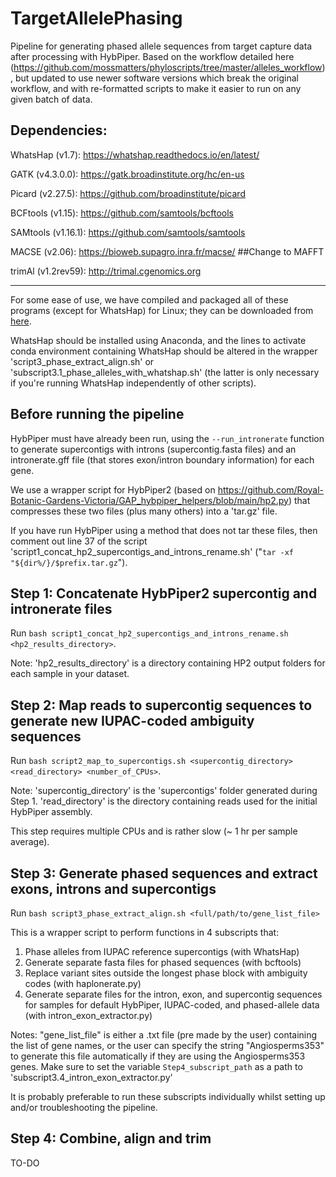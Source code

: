 # TargetAllelePhasing
Pipeline for generating phased allele sequences from target capture data after processing with HybPiper.
Based on the workflow detailed here (https://github.com/mossmatters/phyloscripts/tree/master/alleles_workflow), but updated to use newer software versions which break the original workflow, and with re-formatted scripts to make it easier to run on any given batch of data.

## Dependencies:
WhatsHap (v1.7): https://whatshap.readthedocs.io/en/latest/

GATK (v4.3.0.0): https://gatk.broadinstitute.org/hc/en-us

Picard (v2.27.5): https://github.com/broadinstitute/picard

BCFtools (v1.15): https://github.com/samtools/bcftools

SAMtools (v1.16.1): https://github.com/samtools/samtools

MACSE (v2.06): https://bioweb.supagro.inra.fr/macse/ ##Change to MAFFT

trimAl (v1.2rev59): http://trimal.cgenomics.org

----------------------------------------------------
For some ease of use, we have compiled and packaged all of these programs (except for WhatsHap) for Linux; they can be downloaded from [here](https://melbourne.figshare.com/account/projects/165949/articles/22715506).

WhatsHap should be installed using Anaconda, and the lines to activate conda environment containing WhatsHap should be altered in the wrapper 'script3_phase_extract_align.sh' or 'subscript3.1_phase_alleles_with_whatshap.sh' (the latter is only necessary if you're running WhatsHap independently of other scripts).

## Before running the pipeline
HybPiper must have already been run, using the `--run_intronerate` function to generate supercontigs with introns (supercontig.fasta files) and an intronerate.gff file (that stores exon/intron boundary information) for each gene.

We use a wrapper script for HybPiper2 (based on https://github.com/Royal-Botanic-Gardens-Victoria/GAP_hybpiper_helpers/blob/main/hp2.py) that compresses these two files (plus many others) into a 'tar.gz' file.

If you have run HybPiper using a method that does not tar these files, then comment out line 37 of the script 'script1_concat_hp2_supercontigs_and_introns_rename.sh' ("`tar -xf "${dir%/}/$prefix.tar.gz`").

## Step 1: Concatenate HybPiper2 supercontig and intronerate files
Run `bash script1_concat_hp2_supercontigs_and_introns_rename.sh <hp2_results_directory>`. 

Note: 'hp2_results_directory' is a directory containing HP2 output folders for each sample in your dataset.

## Step 2: Map reads to supercontig sequences to generate new IUPAC-coded ambiguity sequences
Run `bash script2_map_to_supercontigs.sh <supercontig_directory> <read_directory> <number_of_CPUs>`.

Note: 'supercontig_directory' is the 'supercontigs' folder generated during Step 1. 'read_directory' is the directory containing reads used for the initial HybPiper assembly.

This step requires multiple CPUs and is rather slow (~ 1 hr per sample average).

## Step 3: Generate phased sequences and extract exons, introns and supercontigs
Run `bash script3_phase_extract_align.sh <full/path/to/gene_list_file>`

This is a wrapper script to perform functions in 4 subscripts that:
1. Phase alleles from IUPAC reference supercontigs (with WhatsHap)
2. Generate separate fasta files for phased sequences (with bcftools)
3. Replace variant sites outside the longest phase block with ambiguity codes (with haplonerate.py)
4. Generate separate files for the intron, exon, and supercontig sequences for samples for default HybPiper, IUPAC-coded, and phased-allele data (with intron_exon_extractor.py)

Notes: "gene_list_file" is either a .txt file (pre made by the user) containing the list of gene names, or the user can specify the string "Angiosperms353" to generate this file automatically if they are using the Angiosperms353 genes. Make sure to set the variable `Step4_subscript_path` as a path to 'subscript3.4_intron_exon_extractor.py'

It is probably preferable to run these subscripts individually whilst setting up and/or troubleshooting the pipeline.

## Step 4: Combine, align and trim
TO-DO
